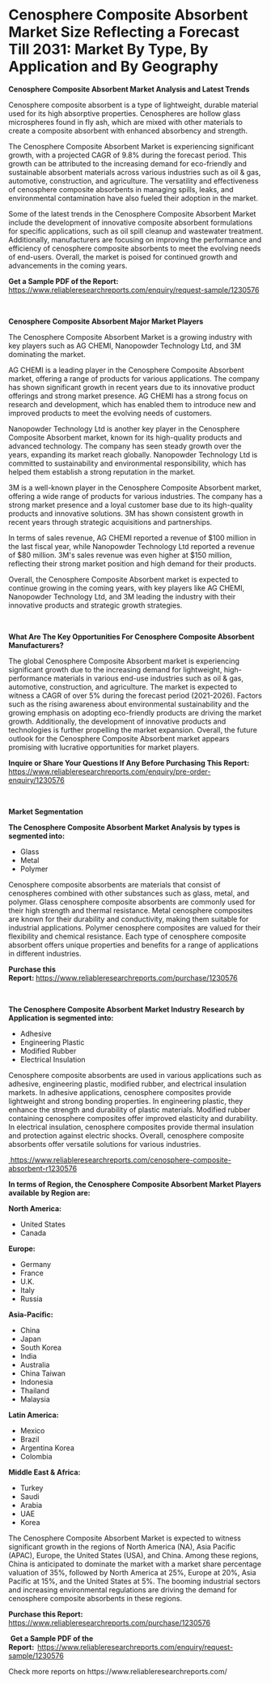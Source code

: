 <p><h1>Cenosphere Composite Absorbent Market Size Reflecting a Forecast Till 2031: Market By Type, By Application and By Geography</h1></p><p><strong>Cenosphere Composite Absorbent Market Analysis and Latest Trends</strong></p>
<p><p>Cenosphere composite absorbent is a type of lightweight, durable material used for its high absorptive properties. Cenospheres are hollow glass microspheres found in fly ash, which are mixed with other materials to create a composite absorbent with enhanced absorbency and strength.</p><p>The Cenosphere Composite Absorbent Market is experiencing significant growth, with a projected CAGR of 9.8% during the forecast period. This growth can be attributed to the increasing demand for eco-friendly and sustainable absorbent materials across various industries such as oil & gas, automotive, construction, and agriculture. The versatility and effectiveness of cenosphere composite absorbents in managing spills, leaks, and environmental contamination have also fueled their adoption in the market.</p><p>Some of the latest trends in the Cenosphere Composite Absorbent Market include the development of innovative composite absorbent formulations for specific applications, such as oil spill cleanup and wastewater treatment. Additionally, manufacturers are focusing on improving the performance and efficiency of cenosphere composite absorbents to meet the evolving needs of end-users. Overall, the market is poised for continued growth and advancements in the coming years.</p></p>
<p><strong>Get a Sample PDF of the Report:&nbsp;</strong> <a href="https://www.reliableresearchreports.com/enquiry/request-sample/1230576">https://www.reliableresearchreports.com/enquiry/request-sample/1230576</a></p>
<p>&nbsp;</p>
<p><strong>Cenosphere Composite Absorbent Major Market Players</strong></p>
<p><p>The Cenosphere Composite Absorbent Market is a growing industry with key players such as AG CHEMI, Nanopowder Technology Ltd, and 3M dominating the market. </p><p>AG CHEMI is a leading player in the Cenosphere Composite Absorbent market, offering a range of products for various applications. The company has shown significant growth in recent years due to its innovative product offerings and strong market presence. AG CHEMI has a strong focus on research and development, which has enabled them to introduce new and improved products to meet the evolving needs of customers. </p><p>Nanopowder Technology Ltd is another key player in the Cenosphere Composite Absorbent market, known for its high-quality products and advanced technology. The company has seen steady growth over the years, expanding its market reach globally. Nanopowder Technology Ltd is committed to sustainability and environmental responsibility, which has helped them establish a strong reputation in the market. </p><p>3M is a well-known player in the Cenosphere Composite Absorbent market, offering a wide range of products for various industries. The company has a strong market presence and a loyal customer base due to its high-quality products and innovative solutions. 3M has shown consistent growth in recent years through strategic acquisitions and partnerships. </p><p>In terms of sales revenue, AG CHEMI reported a revenue of $100 million in the last fiscal year, while Nanopowder Technology Ltd reported a revenue of $80 million. 3M's sales revenue was even higher at $150 million, reflecting their strong market position and high demand for their products. </p><p>Overall, the Cenosphere Composite Absorbent market is expected to continue growing in the coming years, with key players like AG CHEMI, Nanopowder Technology Ltd, and 3M leading the industry with their innovative products and strategic growth strategies.</p></p>
<p>&nbsp;</p>
<p><strong>What Are The Key Opportunities For Cenosphere Composite Absorbent Manufacturers?</strong></p>
<p><p>The global Cenosphere Composite Absorbent market is experiencing significant growth due to the increasing demand for lightweight, high-performance materials in various end-use industries such as oil & gas, automotive, construction, and agriculture. The market is expected to witness a CAGR of over 5% during the forecast period (2021-2026). Factors such as the rising awareness about environmental sustainability and the growing emphasis on adopting eco-friendly products are driving the market growth. Additionally, the development of innovative products and technologies is further propelling the market expansion. Overall, the future outlook for the Cenosphere Composite Absorbent market appears promising with lucrative opportunities for market players.</p></p>
<p><strong>Inquire or Share Your Questions If Any Before Purchasing This Report:</strong> <a href="https://www.reliableresearchreports.com/enquiry/pre-order-enquiry/1230576">https://www.reliableresearchreports.com/enquiry/pre-order-enquiry/1230576</a></p>
<p>&nbsp;</p>
<p><strong>Market Segmentation</strong></p>
<p><strong>The Cenosphere Composite Absorbent Market Analysis by types is segmented into:</strong></p>
<p><ul><li>Glass</li><li>Metal</li><li>Polymer</li></ul></p>
<p><p>Cenosphere composite absorbents are materials that consist of cenospheres combined with other substances such as glass, metal, and polymer. Glass cenosphere composite absorbents are commonly used for their high strength and thermal resistance. Metal cenosphere composites are known for their durability and conductivity, making them suitable for industrial applications. Polymer cenosphere composites are valued for their flexibility and chemical resistance. Each type of cenosphere composite absorbent offers unique properties and benefits for a range of applications in different industries.</p></p>
<p><strong>Purchase this Report:&nbsp;</strong><a href="https://www.reliableresearchreports.com/purchase/1230576">https://www.reliableresearchreports.com/purchase/1230576</a></p>
<p>&nbsp;</p>
<p><strong>The Cenosphere Composite Absorbent Market Industry Research by Application is segmented into:</strong></p>
<p><ul><li>Adhesive</li><li>Engineering Plastic</li><li>Modified Rubber</li><li>Electrical Insulation</li></ul></p>
<p><p>Cenosphere composite absorbents are used in various applications such as adhesive, engineering plastic, modified rubber, and electrical insulation markets. In adhesive applications, cenosphere composites provide lightweight and strong bonding properties. In engineering plastic, they enhance the strength and durability of plastic materials. Modified rubber containing cenosphere composites offer improved elasticity and durability. In electrical insulation, cenosphere composites provide thermal insulation and protection against electric shocks. Overall, cenosphere composite absorbents offer versatile solutions for various industries.</p></p>
<p><a href="https://www.reliableresearchreports.com/cenosphere-composite-absorbent-r1230576">&nbsp;https://www.reliableresearchreports.com/cenosphere-composite-absorbent-r1230576</a></p>
<p><strong>In terms of Region, the Cenosphere Composite Absorbent Market Players available by Region are:</strong></p>
<p>
    <p> <strong> North America: </strong>
        <ul>
            <li>United States</li>
            <li>Canada</li>
        </ul>
        </p> 
    <p> <strong> Europe: </strong>
        <ul>
            <li>Germany</li>
            <li>France</li>
            <li>U.K.</li>
            <li>Italy</li>
            <li>Russia</li>
        </ul>
        </p> 
    <p> <strong> Asia-Pacific: </strong>
        <ul>
            <li>China</li>
            <li>Japan</li>
            <li>South Korea</li>
            <li>India</li>
            <li>Australia</li>
            <li>China Taiwan</li>
            <li>Indonesia</li>
            <li>Thailand</li>
            <li>Malaysia</li>
        </ul>
        </p> 
    <p> <strong> Latin America: </strong>
        <ul>
            <li>Mexico</li>
            <li>Brazil</li>
            <li>Argentina Korea</li>
            <li>Colombia</li>
        </ul>
        </p> 
    <p> <strong> Middle East & Africa: </strong>
        <ul>
            <li>Turkey</li>
            <li>Saudi</li>
            <li>Arabia</li>
            <li>UAE</li>
            <li>Korea</li>
        </ul>
    </p>
    </p>
<p><p>The Cenosphere Composite Absorbent Market is expected to witness significant growth in the regions of North America (NA), Asia Pacific (APAC), Europe, the United States (USA), and China. Among these regions, China is anticipated to dominate the market with a market share percentage valuation of 35%, followed by North America at 25%, Europe at 20%, Asia Pacific at 15%, and the United States at 5%. The booming industrial sectors and increasing environmental regulations are driving the demand for cenosphere composite absorbents in these regions.</p></p>
<p><strong>Purchase this Report: </strong><a href="https://www.reliableresearchreports.com/purchase/1230576">https://www.reliableresearchreports.com/purchase/1230576</a></p>
<p>&nbsp;<strong>Get a Sample PDF of the Report:&nbsp;&nbsp;</strong><a href="https://www.reliableresearchreports.com/enquiry/request-sample/1230576">https://www.reliableresearchreports.com/enquiry/request-sample/1230576</a></p>
<p><strong></strong></p>
<p>Check more reports on https://www.reliableresearchreports.com/</p>
